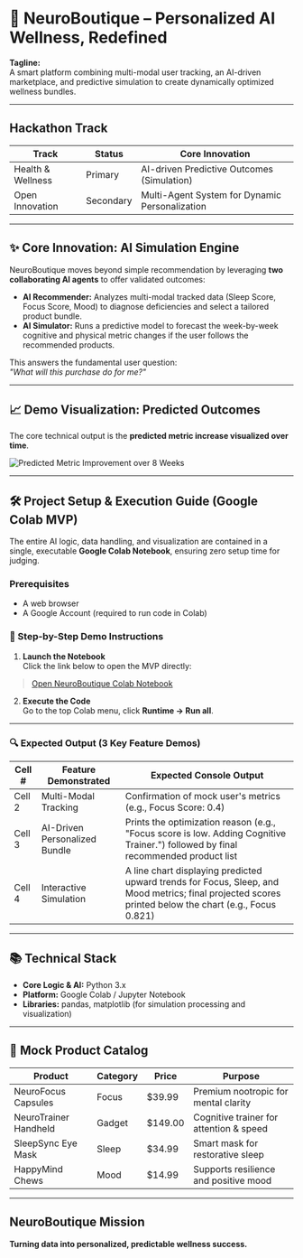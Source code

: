 # 🧠 NeuroBoutique – Personalized AI Wellness, Redefined

**Tagline:**  
A smart platform combining multi-modal user tracking, an AI-driven marketplace, and predictive simulation to create dynamically optimized wellness bundles.

---

## Hackathon Track

| Track | Status | Core Innovation |
|---|---|---|
| Health & Wellness | Primary | AI-driven Predictive Outcomes (Simulation) |
| Open Innovation | Secondary | Multi-Agent System for Dynamic Personalization |

---

## ✨ Core Innovation: AI Simulation Engine

NeuroBoutique moves beyond simple recommendation by leveraging **two collaborating AI agents** to offer validated outcomes:

- **AI Recommender:** Analyzes multi-modal tracked data (Sleep Score, Focus Score, Mood) to diagnose deficiencies and select a tailored product bundle.  
- **AI Simulator:** Runs a predictive model to forecast the week-by-week cognitive and physical metric changes if the user follows the recommended products.  

This answers the fundamental user question:  
*"What will this purchase do for me?"*

---

## 📈 Demo Visualization: Predicted Outcomes

The core technical output is the **predicted metric increase visualized over time**.  

![Predicted Metric Improvement over 8 Weeks](assets/demo_screenshot.png)

---

## 🛠️ Project Setup & Execution Guide (Google Colab MVP)

The entire AI logic, data handling, and visualization are contained in a single, executable **Google Colab Notebook**, ensuring zero setup time for judging.

### Prerequisites
- A web browser  
- A Google Account (required to run code in Colab)

### 🚀 Step-by-Step Demo Instructions
1. **Launch the Notebook**  
Click the link below to open the MVP directly:  
> [Open NeuroBoutique Colab Notebook](https://colab.research.google.com/github/neuroboutique-mvp/neuroboutique/blob/main/neuroboutique.ipynb)

2. **Execute the Code**  
Go to the top Colab menu, click **Runtime → Run all**.

---

### 🔍 Expected Output (3 Key Feature Demos)

| Cell # | Feature Demonstrated | Expected Console Output |
|---|---|---|
| Cell 2 | Multi-Modal Tracking | Confirmation of mock user's metrics (e.g., Focus Score: 0.4) |
| Cell 3 | AI-Driven Personalized Bundle | Prints the optimization reason (e.g., "Focus score is low. Adding Cognitive Trainer.") followed by final recommended product list |
| Cell 4 | Interactive Simulation | A line chart displaying predicted upward trends for Focus, Sleep, and Mood metrics; final projected scores printed below the chart (e.g., Focus 0.821) |

---

## 📚 Technical Stack
- **Core Logic & AI:** Python 3.x  
- **Platform:** Google Colab / Jupyter Notebook  
- **Libraries:** pandas, matplotlib (for simulation processing and visualization)

---

## 🛒 Mock Product Catalog

| Product | Category | Price | Purpose |
|---|---|---|---|
| NeuroFocus Capsules | Focus | $39.99 | Premium nootropic for mental clarity |
| NeuroTrainer Handheld | Gadget | $149.00 | Cognitive trainer for attention & speed |
| SleepSync Eye Mask | Sleep | $34.99 | Smart mask for restorative sleep |
| HappyMind Chews | Mood | $14.99 | Supports resilience and positive mood |

---

## NeuroBoutique Mission

**Turning data into personalized, predictable wellness success.**
